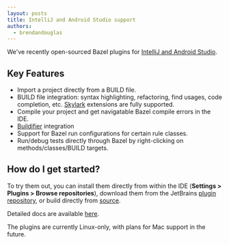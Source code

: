 ```yaml
---
layout: posts
title: IntelliJ and Android Studio support
authors:
  - brendandouglas
---
```


We've recently open-sourced Bazel plugins for
[IntelliJ and Android Studio](https://ij.bazel.build).

## Key Features ##

* Import a project directly from a BUILD file.
* BUILD file integration: syntax highlighting, refactoring, find usages,
  code completion, etc. [Skylark](/docs/skylark)
  extensions are fully supported.
* Compile your project and get navigatable Bazel compile errors in the IDE.
* [Buildifier](https://github.com/bazelbuild/buildifier) integration
* Support for Bazel run configurations for certain rule classes.
* Run/debug tests directly through Bazel by right-clicking on
  methods/classes/BUILD targets.

## How do I get started? ##

To try them out, you can install them directly from within the IDE
(**Settings > Plugins > Browse repositories**), download them from the
JetBrains [plugin repository](https://plugins.jetbrains.com/search/index?search=bazel),
or build directly from [source](https://github.com/bazelbuild/intellij).

Detailed docs are available [here](https://ij.bazel.build).

The plugins are currently Linux-only, with plans for Mac support in the future.
